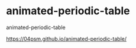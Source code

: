# animated-periodic-table
animated-periodic-table

https://04psm.github.io/animated-periodic-table/
